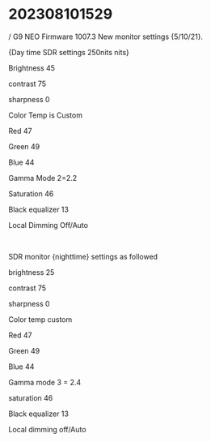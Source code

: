 # 202308101529
/
G9 NEO Firmware 1007.3 New monitor settings {5/10/21}.

{Day time SDR settings 250nits nits}

Brightness 45

contrast 75

sharpness 0

Color Temp is Custom

Red 47

Green 49

Blue 44

Gamma Mode 2=2.2

Saturation 46

Black equalizer 13

Local Dimming Off/Auto

​

SDR monitor {nighttime} settings as followed

brightness 25

contrast 75

sharpness 0

Color temp custom

Red 47

Green 49

Blue 44

Gamma mode 3 = 2.4

saturation 46

Black equalizer 13

Local dimming off/Auto